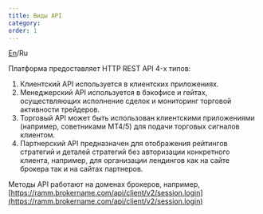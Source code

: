 ```yaml
---
title: Виды API
category:
order: 1
---
```


[En](/API/api-types/)/Ru

Платформа предоставляет HTTP REST API 4-х типов:

1. Клиентский API используется в клиентских приложениях.
2. Менеджерский API используется в бэкофисе и гейтах, осуществляющих исполнение сделок и мониторинг торговой активности трейдеров.
3. Торговый API может быть использован клиентскими приложениями (например, советниками MT4/5) для подачи торговых сигналов клиентом.
4. Партнерский API предназначен для отображения рейтингов стратегий и деталей стратегий без авторизации конкретного клиента, например, для организации лендингов как на сайте брокера так и на сайтах партнеров.

Методы API работают на доменах брокеров, например, [https://ramm.brokername.com/api/client/v2/session.login](https://ramm.brokername.com/api/client/v2/session.login)